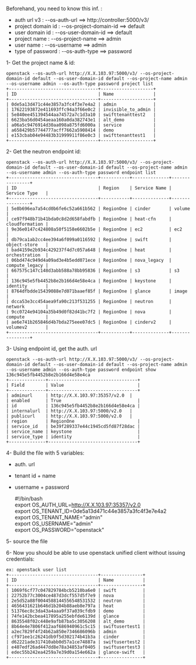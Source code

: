 Beforehand, you need to know this inf. :

* auth url v3       : --os-auth-url ==>  http://controller:5000/v3/
* project domain id : --os-project-domain-id ==> default  
* user domain id    : --os-user-domain-id ==> default 
* project name      : --os-project-name ==> admin 
* user name         : --os-username ==> admin 
* type of password  : --os-auth-type ==> password

1- Get the project name & id:  

	openstack --os-auth-url http://X.X.103.97:5000/v3/ --os-project-domain-id default --os-user-domain-id default --os-project-name admin --os-username admin --os-auth-type password project list 
	+----------------------------------+--------------------+
	| ID                               | Name               |
	+----------------------------------+--------------------+
	| 0de5a13d471c44e3857a3fc4f3e7e4a2 | admin              |
	| 17622193872e411693ffc94a3f66e0c2 | invisible_to_admin |
	| 5e840ee451394544aa74572a7c1d3a10 | swifttenanttest2   |
	| 6623ba56d0454aeaa160a0da382743e1 | alt_demo           |
	| a06a5c9476914d30aa098a875fd6000a | service            |
	| a658429b57744777acff7662a5908414 | demo               |
	| e153cbab04e94483b31999911f86e0c3 | swifttenanttest1   |
	+----------------------------------+--------------------+
	
2- Get the neutron endpoint id:  

	openstack --os-auth-url http://X.X.103.97:5000/v3/ --os-project-domain-id default --os-user-domain-id default --os-project-name admin --os-username admin --os-auth-type password endpoint list
	+----------------------------------+-----------+--------------+----------------+
	| ID                               | Region    | Service Name | Service Type   |
	+----------------------------------+-----------+--------------+----------------+
	| 5e8b696ea7a54cd0b6fe6c52a661b562 | RegionOne | cinder       | volume         |
	| ce97f948b71b41bda0c8d2d658fabdfb | RegionOne | heat-cfn     | cloudformation |
	| 9e36e0147c424808a50f5158e6602b5e | RegionOne | ec2          | ec2            |
	| db79ca1ab2cc4ee394a6f099a0116592 | RegionOne | swift        | object-store   |
	| bad4159e2b934c429237f4d7c057a648 | RegionOne | heat         | orchestration  |
	| 06bd474c949d4a09ad3e4b5edd071ece | RegionOne | nova_legacy  | compute_legacy |
	| 667575c147c148d3abb588a78bb95836 | RegionOne | s3           | s3             |
	| 136c945e5fb4452b8e2b166d4e58e4ca | RegionOne | keystone     | identity       |
	| 8764dfbdde15439088e7d071baaef85f | RegionOne | glance       | image          |
	| dcca53e3cc454aea9fa90c213f531255 | RegionOne | neutron      | network        |
	| 9cc0724e94104a35b49d0f82d41bc7f2 | RegionOne | nova         | compute        |
	| ae6e741b265846d4b7bda275eee07dc5 | RegionOne | cinderv2     | volumev2       |
	+----------------------------------+-----------+--------------+----------------+

3- Using endpoint id, get the auth. url

	openstack --os-auth-url http://X.X.103.97:5000/v3/ --os-project-domain-id default --os-user-domain-id default --os-project-name admin --os-username admin --os-auth-type password endpoint show 136c945e5fb4452b8e2b166d4e58e4ca
	+--------------+----------------------------------+
	| Field        | Value                            |
	+--------------+----------------------------------+
	| adminurl     | http://X.X.103.97:35357/v2.0  |
	| enabled      | True                             |
	| id           | 136c945e5fb4452b8e2b166d4e58e4ca |
	| internalurl  | http://X.X.103.97:5000/v2.0   |
	| publicurl    | http://X.X.103.97:5000/v2.0   |
	| region       | RegionOne                        |
	| service_id   | be39f289337e44c1945cd5fd87f28dac |
	| service_name | keystone                         |
	| service_type | identity                         |
	+--------------+----------------------------------+

4- Build the file with 5 variables:
- auth. url
- tenant id + name
- username + password

	\#\!/bin/bash  
	export OS_AUTH_URL=http://X.X.103.97:35357/v2.0  
	export OS_TENANT_ID=0de5a13d471c44e3857a3fc4f3e7e4a2  
	export OS_TENANT_NAME="admin"  
	export OS_USERNAME="admin"  
	export OS_PASSWORD="openstack"  

5- source the file  

6- Now you should be able to use openstack unified client without issuing credentials:  
  
	ex: openstack user list  
	+----------------------------------+----------------+
	| ID                               | Name           |
	+----------------------------------+----------------+
	| 1069f6cf77c047829784bcb5210ba6e0 | swift          |
	| 22752b77c3004ce487d3dcf557d5f7e9 | nova           |
	| 2e5d52a88f0044588144556548531532 | neutron        |
	| 4656431621b646d1b204b88aeb8e797a | heat           |
	| 51376ec8c3da43a4aaa9f37a039cfdb9 | demo           |
	| 74fe142bcbea417895a255ebfde6139d | glance         |
	| 8635548f02c448e9afb87ba5c3056208 | alt_demo       |
	| 8b64e4e7806f412aaf686940961c5c15 | swiftusertest1 |
	| a2ec7829f4f24b62a850e7346686096b | admin          |
	| cf971ee1c26241db9f5d302174b41b3a | cinder         |
	| d62221ade317410abb0d57a1ce74887a | swiftusertest2 |
	| e407edf26ad447dd8e78a34853af0405 | swiftusertest3 |
	| edec55b242ea4259a7e39d0a154e662a | glance-swift   |
	+----------------------------------+----------------+

